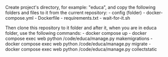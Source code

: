 Create project's directory, for example: "educa", and copy the following folders and files to it from the current repository:
    - config (folder)
    - docker-compose.yml
    - Dockerfile
    - requirements.txt
    - wait-for-it.sh

Then clone this repository to it folder and after it, when you are in educa folder, use the following commands:
    - docker compose up
    - docker compose exec web python /code/educa/manage.py makemigrations
    - docker compose exec web python /code/educa/manage.py migrate
    - docker compose exec web python /code/educa/manage.py collectstatic